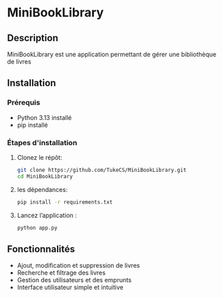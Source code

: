 # MiniBookLibrary

## Description
MiniBookLibrary est une application permettant de gérer une bibliothèque de livres

## Installation

### Prérequis
- Python 3.13 installé
- pip installé

### Étapes d'installation
1. Clonez le répôt:
   ```sh
   git clone https://github.com/TukeCS/MiniBookLibrary.git
   cd MiniBookLibrary
   ```
2. les dépendances:
   ```sh
   pip install -r requirements.txt
   ```
3. Lancez l’application :
   ```sh
   python app.py
   ```

## Fonctionnalités
- Ajout, modification et suppression de livres
- Recherche et filtrage des livres
- Gestion des utilisateurs et des emprunts
- Interface utilisateur simple et intuitive
